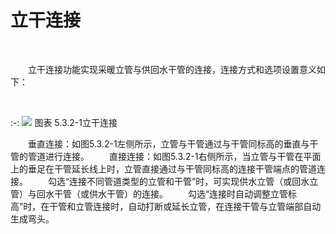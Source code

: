 # 立干连接
<br/>


&emsp;&emsp;立干连接功能实现采暖立管与供回水干管的连接，连接方式和选项设置意义如下：

<br/>

:-: ![](images/182.png)
图表 5.3.2-1立干连接
<br/>

&emsp;&emsp;垂直连接：如图5.3.2-1左侧所示，立管与干管通过与干管同标高的垂直与干管的管道进行连接。
&emsp;&emsp;直接连接：如图5.3.2-1右侧所示，当立管与干管在平面上的垂足在干管延长线上时，立管直接通过与干管同标高的连接干管端点的管道连接。
&emsp;&emsp;勾选“连接不同管道类型的立管和干管”时，可实现供水立管（或回水立管）与回水干管（或供水干管）的连接。
&emsp;&emsp;勾选“连接时自动调整立管标高”时，在干管和立管连接时，自动打断或延长立管，在连接干管与立管端部自动生成弯头。

